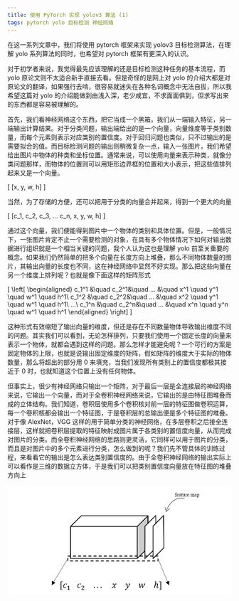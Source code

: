 ```yaml
---
title: 使用 PyTorch 实现 yolov3 算法 (1)
tags: pytorch yolo 目标检测 神经网络
---
```


在这一系列文章中，我们将使用 pytorch 框架来实现 yolov3 目标检测算法，在理解 yolo 系列算法的同时，也希望对 pytorch 框架有更深入的认识。

对于初学者来说，我觉得最先应该理解的还是目标检测这种任务的基本流程，而 yolo 原论文则不太适合新手直接去看。但是奇怪的是网上对 yolo 的介绍大都是对原论文的翻译，如果强行去啃，很容易就迷失在各种名词概念中无法自拔，所以我希望这篇对 yolo 的介绍能做到由浅入深，老少咸宜，不求面面俱到，但求写出来的东西都是容易被理解的。

首先，我们看神经网络这个东西，把它当成一个黑箱，我们从一端输入特征，另一端输出计算结果。对于分类问题，输出端给出的是一个向量，向量维度等于类别数量，而每个元素则表示对应类别的置信度。对于回归问题也类似，只不过输出的是需要拟合的值。而目标检测问题的输出则稍微复杂一点，输入一张图片，我们希望给出图片中物体的种类和坐标位置。通常来说，可以使用向量来表示种类，就像分类问题那样，而物体的位置则可以用矩形边界框的位置和大小表示，把这些值排列起来又是一个向量。

\[
    [x, y, w, h]
    \]

当然，为了存储的方便，还可以把用于分类的向量合并起来，得到一个更大的向量

\[
    [c_1, c_2, c_3, ... c_n, x, y, w, h]
    \]

通过这个向量，我们便能得到图片中一个物体的类别和具体位置。但是，一般情况下，一张图片肯定不止一个需要检测的对象，在具有多个物体情况下如何对输出数据进行组织就是一个相当关键的问题，我个人认为这也是理解 yolo 前至关重要的概念。如果我们仍然简单的把多个向量在长度方向上堆叠，那么不同物体数量的图片，其输出向量的长度也不同，这在神经网络中显然不好实现。那么把这些向量在另一个维度上排列呢？也就是像下面这样的矩阵形式

\[
    \left[
        \begin{aligned}
        c_1^1 &\quad c_2^1&\quad ... &\quad x^1 \quad y^1 \quad w^1 \quad h^1\\
        c_1^2 &\quad c_2^2&\quad ... &\quad x^2 \quad y^1 \quad w^1 \quad h^1\\
        ...\\
        c_1^n &\quad c_2^n&\quad ... &\quad x^n \quad y^n \quad w^1 \quad h^1
        \end{aligned}
        \right]
    \]

这种形式有效缩短了输出向量的维度，但还是存在不同数量物体导致输出维度不同的问题。其实我们可以看到，无论怎样排列，只要我们使用一个固定长度的向量来表示一个物体，就都会遇到这样的问题。那么怎样才能避免呢？一个可行的方案是固定物体的上限，也就是说输出固定维度的矩阵，假如矩阵的维度大于实际的物体数量，那么将超出的部分用 0 来填充，当我们发现所有类别上的置信度都极其接近于 0 时，也就知道这个位置上没有任何物体。

但事实上，很少有神经网络只输出一个矩阵，对于最后一层是全连接层的神经网络来说，它输出一个向量，而对于全卷积神经网络来说，它输出的是由特征图堆叠而成的立体结构。我们知道，卷积层使用多个卷积核对前一层的特征图做卷积运算，每一个卷积核都会输出一个特征图，于是卷积层的总输出便是多个特征图的堆叠。对于像 AlexNet，VGG 这样的用于简单分类的神经网络，在多层卷积之后接全连接层，这样就把卷积层提取的特征映射成图片属于各类别的置信度向量，从而完成对图片的分类。而全卷积神经网络的思路则更灵活，它同样可以用于图片的分类，而且是对图片中的多个元素进行分类，怎么做到的呢？我们先不管具体的训练过程，来看看它的输出是怎么表达类别置信度的。由于全卷积神经网络的输出实际上可以看作是三维的数据立方体，于是我们可以把类别置信度向量放在特征图的堆叠方向上

![](data_matrix.png)
    

